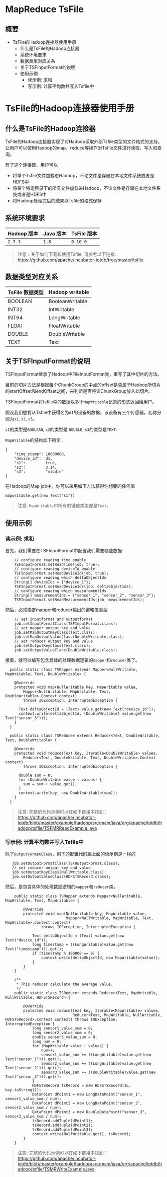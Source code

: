 <!--

    Licensed to the Apache Software Foundation (ASF) under one
    or more contributor license agreements.  See the NOTICE file
    distributed with this work for additional information
    regarding copyright ownership.  The ASF licenses this file
    to you under the Apache License, Version 2.0 (the
    "License"); you may not use this file except in compliance
    with the License.  You may obtain a copy of the License at
    
        http://www.apache.org/licenses/LICENSE-2.0
    
    Unless required by applicable law or agreed to in writing,
    software distributed under the License is distributed on an
    "AS IS" BASIS, WITHOUT WARRANTIES OR CONDITIONS OF ANY
    KIND, either express or implied.  See the License for the
    specific language governing permissions and limitations
    under the License.

-->

# MapReduce TsFile

<!-- TOC -->
## 概要

- TsFile的Hadoop连接器使用手册
    - 什么是TsFile的Hadoop连接器
    - 系统环境要求
    - 数据类型对应关系
    - 关于TSFInputFormat的说明
    - 使用示例
        - 读示例: 求和
        - 写示例: 计算平均数并写入Tsfile中

<!-- /TOC -->
# TsFile的Hadoop连接器使用手册

## 什么是TsFile的Hadoop连接器

TsFile的Hadoop连接器实现了对Hadoop读取外部Tsfile类型的文件格式的支持。让用户可以使用Hadoop的map、reduce等操作对Tsfile文件进行读取、写入和查询。

有了这个连接器，用户可以
* 将单个Tsfile文件加载进Hadoop，不论文件是存储在本地文件系统或者是HDFS中
* 将某个特定目录下的所有文件加载进Hadoop，不论文件是存储在本地文件系统或者是HDFS中
* 将Hadoop处理完后的结果以Tsfile的格式保存

## 系统环境要求

|Hadoop 版本     | Java 版本     | TsFile 版本 |
|-------------  | ------------ |------------ |
| `2.7.3`       | `1.8`        | `0.10.0`|

>注意：关于如何下载和使用Tsfile, 请参考以下链接: https://github.com/apache/incubator-iotdb/tree/master/tsfile.

## 数据类型对应关系

| TsFile 数据类型    | Hadoop writable |
| ---------------- | --------------- |
| BOOLEAN          | BooleanWritable |
| INT32            | IntWritable     |
| INT64            | LongWritable    |
| FLOAT            | FloatWritable   |
| DOUBLE           | DoubleWritable  |
| TEXT             | Text            |

## 关于TSFInputFormat的说明

TSFInputFormat继承了Hadoop中FileInputFormat类，重写了其中切片的方法。

目前的切片方法是根据每个ChunkGroup的中点的offset是否属于Hadoop所切片的startOffset和endOffset之间，来判断是否将该ChunkGroup放入此切片。

TSFInputFormat将tsfile中的数据以多个`MapWritable`记录的形式返回给用户。

假设我们想要从Tsfile中获得名为`d1`的设备的数据，该设备有三个传感器，名称分别为`s1`, `s2`, `s3`。

`s1`的类型是`BOOLEAN`, `s2`的类型是 `DOUBLE`, `s3`的类型是`TEXT`.

`MapWritable`的结构如下所示：
```
{
    "time_stamp": 10000000,
    "device_id":  d1,
    "s1":         true,
    "s2":         3.14,
    "s3":         "middle"
}
```

在Hadoop的Map job中，你可以采用如下方法获得你想要的任何值

`mapwritable.get(new Text("s1"))`
> 注意: `MapWritable`中所有的键值类型都是`Text`。

## 使用示例

### 读示例: 求和

首先，我们需要在TSFInputFormat中配置我们需要哪些数据

```
    // configure reading time enable
    TSFInputFormat.setReadTime(job, true); 
    // configure reading deviceId enable
    TSFInputFormat.setReadDeviceId(job, true); 
    // configure reading which deltaObjectIds
    String[] deviceIds = {"device_1"};
    TSFInputFormat.setReadDeviceIds(job, deltaObjectIds);
    // configure reading which measurementIds
    String[] measurementIds = {"sensor_1", "sensor_2", "sensor_3"};
    TSFInputFormat.setReadMeasurementIds(job, measurementIds);
```

然后，必须指定mapper和reducer输出的键和值类型

```
    // set inputformat and outputformat
    job.setInputFormatClass(TSFInputFormat.class);
    // set mapper output key and value
    job.setMapOutputKeyClass(Text.class);
    job.setMapOutputValueClass(DoubleWritable.class);
    // set reducer output key and value
    job.setOutputKeyClass(Text.class);
    job.setOutputValueClass(DoubleWritable.class);
```
接着，就可以编写包含具体的处理数据逻辑的`mapper`和`reducer`类了。

```
  public static class TSMapper extends Mapper<NullWritable, MapWritable, Text, DoubleWritable> {

    @Override
    protected void map(NullWritable key, MapWritable value,
        Mapper<NullWritable, MapWritable, Text, DoubleWritable>.Context context)
        throws IOException, InterruptedException {

      Text deltaObjectId = (Text) value.get(new Text("device_id"));
      context.write(deltaObjectId, (DoubleWritable) value.get(new Text("sensor_3")));
    }
  }

  public static class TSReducer extends Reducer<Text, DoubleWritable, Text, DoubleWritable> {

    @Override
    protected void reduce(Text key, Iterable<DoubleWritable> values,
        Reducer<Text, DoubleWritable, Text, DoubleWritable>.Context context)
        throws IOException, InterruptedException {

      double sum = 0;
      for (DoubleWritable value : values) {
        sum = sum + value.get();
      }
      context.write(key, new DoubleWritable(sum));
    }
  }
```

> 注意: 完整的代码示例可以在如下链接中找到：https://github.com/apache/incubator-iotdb/blob/master/example/hadoop/src/main/java/org/apache/iotdb/hadoop/tsfile/TSFMRReadExample.java


### 写示例: 计算平均数并写入Tsfile中

除了`OutputFormatClass`，剩下的配置代码跟上面的读示例是一样的

```
   job.setOutputFormatClass(TSFOutputFormat.class);
   // set reducer output key and value
   job.setOutputKeyClass(NullWritable.class);
   job.setOutputValueClass(HDFSTSRecord.class);
```

然后，是包含具体的处理数据逻辑的`mapper`和`reducer`类。

```
    public static class TSMapper extends Mapper<NullWritable, MapWritable, Text, MapWritable> {

        @Override
        protected void map(NullWritable key, MapWritable value,
                           Mapper<NullWritable, MapWritable, Text, MapWritable>.Context context)
                throws IOException, InterruptedException {

            Text deltaObjectId = (Text) value.get(new Text("device_id"));
            long timestamp = ((LongWritable)value.get(new Text("timestamp"))).get();
            if (timestamp % 100000 == 0) {
                context.write(deltaObjectId, new MapWritable(value));
            }
        }
    }

    /**
     * This reducer calculate the average value.
     */
    public static class TSReducer extends Reducer<Text, MapWritable, NullWritable, HDFSTSRecord> {

        @Override
        protected void reduce(Text key, Iterable<MapWritable> values,
                              Reducer<Text, MapWritable, NullWritable, HDFSTSRecord>.Context context) throws IOException, InterruptedException {
            long sensor1_value_sum = 0;
            long sensor2_value_sum = 0;
            double sensor3_value_sum = 0;
            long num = 0;
            for (MapWritable value : values) {
                num++;
                sensor1_value_sum += ((LongWritable)value.get(new Text("sensor_1"))).get();
                sensor2_value_sum += ((LongWritable)value.get(new Text("sensor_2"))).get();
                sensor3_value_sum += ((DoubleWritable)value.get(new Text("sensor_3"))).get();
            }
            HDFSTSRecord tsRecord = new HDFSTSRecord(1L, key.toString());
            DataPoint dPoint1 = new LongDataPoint("sensor_1", sensor1_value_sum / num);
            DataPoint dPoint2 = new LongDataPoint("sensor_2", sensor2_value_sum / num);
            DataPoint dPoint3 = new DoubleDataPoint("sensor_3", sensor3_value_sum / num);
            tsRecord.addTuple(dPoint1);
            tsRecord.addTuple(dPoint2);
            tsRecord.addTuple(dPoint3);
            context.write(NullWritable.get(), tsRecord);
        }
    }
```
> 注意: 完整的代码示例可以在如下链接中找到：https://github.com/apache/incubator-iotdb/blob/master/example/hadoop/src/main/java/org/apache/iotdb/hadoop/tsfile/TSMRWriteExample.java